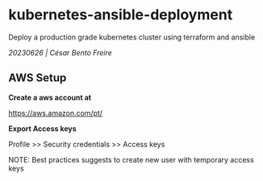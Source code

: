 # kubernetes-ansible-deployment
Deploy a production grade kubernetes cluster using terraform and ansible

_20230626 | César Bento Freire_


## AWS Setup


__Create a aws account at__

https://aws.amazon.com/pt/

__Export Access keys__

Profile >> Security credentials >> Access keys

NOTE: Best practices suggests to create  new user with temporary access keys


